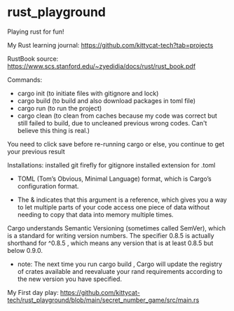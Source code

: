# rust_playground
Playing rust for fun!

My Rust learning journal: https://github.com/kittycat-tech?tab=projects

RustBook source: https://www.scs.stanford.edu/~zyedidia/docs/rust/rust_book.pdf

Commands:
- cargo init (to initiate files with gitignore and lock)
- cargo build (to build and also download packages in toml file)
- cargo run (to run the project)
- cargo clean (to clean from caches because my code was correct but still failed to build, due to uncleaned previous wrong codes. Can't believe this thing is real.)

You need to click save before re-running cargo or else, you continue to get your previous result

Installations:
installed git firefly for gitignore
installed extension for .toml

- TOML (Tom’s Obvious, Minimal Language) format, which is Cargo’s
configuration format.

- The & indicates that this argument is a reference, which gives you a way to let multiple parts
of your code access one piece of data without needing to copy that data into memory
multiple times.


Cargo understands Semantic Versioning (sometimes called SemVer), which is a standard for writing version numbers. The specifier 0.8.5 is actually shorthand for ^0.8.5 , which means any version that is at least 0.8.5 but below 0.9.0.

- note: The next time you run cargo build , Cargo will update the registry of crates available and reevaluate your rand requirements according to the new version you have specified.

My First day play: https://github.com/kittycat-tech/rust_playground/blob/main/secret_number_game/src/main.rs

